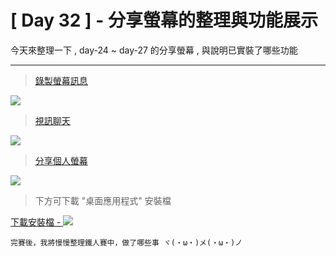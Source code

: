 # [ Day 32 ] - 分享螢幕的整理與功能展示

今天來整理一下 , day-24 ~ day-27 的分享螢幕 , 
與說明已實裝了哪些功能

---

> [錄製螢幕訊息](https://ithelp.ithome.com.tw/articles/10243990)

![](https://i.imgur.com/kM0NGN9.gif)

> [視訊聊天](https://ithelp.ithome.com.tw/articles/10244748)

![](https://i.imgur.com/buG7JAV.gif)

> [分享個人螢幕](https://ithelp.ithome.com.tw/articles/10245297)

![](https://i.imgur.com/TCLXDOe.gif)

> 下方可下載 "桌面應用程式" 安裝檔

[下載安裝檔 - ![](https://i.imgur.com/vOYYZKp.png)](https://minhaskamal.github.io/DownGit/#/home?url=https://github.com/andrew781026/ithome_ironman_2020/blob/master/day-32/share-screen-installer.exe)

```
完賽後，我將慢慢整理鐵人賽中，做了哪些事 ヾ(・ω・)メ(・ω・)ノ
```
